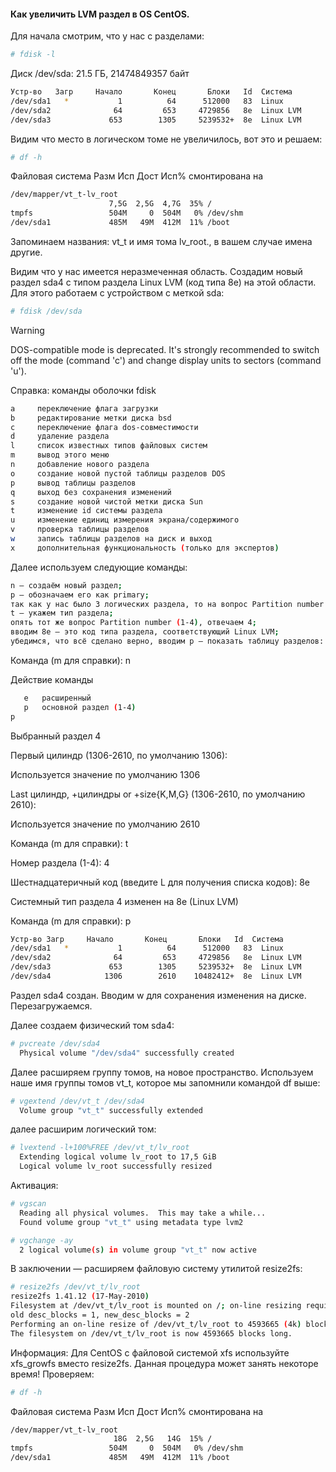 #### Как увеличить LVM раздел в OS CentOS.
Для начала смотрим, что у нас с разделами:
```bash
# fdisk -l
```
Диск /dev/sda: 21.5 ГБ, 21474849357 байт
```bash
Устр-во   Загр     Начало       Конец       Блоки   Id  Система
/dev/sda1   *           1          64      512000   83  Linux
/dev/sda2              64         653     4729856   8e  Linux LVM
/dev/sda3             653        1305     5239532+  8e  Linux LVM
```
Видим что место в логическом томе не увеличилось, вот это и решаем:
```bash
# df -h
```
Файловая система      Разм  Исп  Дост  Исп% смонтирована на
```bash
/dev/mapper/vt_t-lv_root
                      7,5G  2,5G  4,7G  35% /
tmpfs                 504M     0  504M   0% /dev/shm
/dev/sda1             485M   49M  412M  11% /boot
```
Запоминаем названия:  vt_t и имя тома lv_root., в вашем случае имена другие.

Видим что у нас имеется неразмеченная область. Создадим новый раздел sda4 с типом раздела Linux LVM (код типа 8e) на этой области. Для этого работаем с устройством с меткой sda:
```bash
# fdisk /dev/sda
```
>[!WARNING]
>DOS-compatible mode is deprecated. It's strongly recommended to
         switch off the mode (command 'c') and change display units to
         sectors (command 'u').

Справка: команды оболочки fdisk
```bash
a     переключение флага загрузки
b     редактирование метки диска bsd
c     переключение флага dos-совместимости
d     удаление раздела
l     список известных типов файловых систем
m     вывод этого меню
n     добавление нового раздела
o     создание новой пустой таблицы разделов DOS
p     вывод таблицы разделов
q     выход без сохранения изменений
s     создание новой чистой метки диска Sun
t     изменение id системы раздела
u     изменение единиц измерения экрана/содержимого
v     проверка таблицы разделов
w     запись таблицы разделов на диск и выход
x     дополнительная функциональность (только для экспертов)
```
Далее используем следующие команды:
```bash
n — создаём новый раздел;
p — обозначаем его как primary;
так как у нас было 3 логических раздела, то на вопрос Partition number (1-4) отвечаем 4;
t — укажем тип раздела;
опять тот же вопрос Partition number (1-4), отвечаем 4;
вводим 8e — это код типа раздела, соответствующий Linux LVM;
убедимся, что всё сделано верно, вводим p — показать таблицу разделов:
```
Команда (m для справки): n

Действие команды
```bash
   e   расширенный
   p   основной раздел (1-4)
p
```
Выбранный раздел 4

Первый цилиндр (1306-2610, по умолчанию 1306):

Используется значение по умолчанию 1306

Last цилиндр, +цилиндры or +size{K,M,G} (1306-2610, по умолчанию 2610):

Используется значение по умолчанию 2610

Команда (m для справки): t

Номер раздела (1-4): 4

Шестнадцатеричный код (введите L для получения списка кодов): 8e

Системный тип раздела 4 изменен на 8e (Linux LVM)

Команда (m для справки): p
```bash
Устр-во Загр     Начало       Конец       Блоки   Id  Система
/dev/sda1   *           1          64      512000   83  Linux
/dev/sda2              64         653     4729856   8e  Linux LVM
/dev/sda3             653        1305     5239532+  8e  Linux LVM
/dev/sda4            1306        2610    10482412+  8e  Linux LVM
```
Раздел sda4 создан. Вводим w для сохранения изменения на диске. Перезагружаемся.

Далее создаем физический том sda4:
```bash
# pvcreate /dev/sda4
  Physical volume "/dev/sda4" successfully created
```
Далее расширяем группу томов, на новое пространство. Используем наше имя группы томов vt_t, которое мы запомнили командой df выше:
```bash
# vgextend /dev/vt_t /dev/sda4
  Volume group "vt_t" successfully extended
```
далее расширим логический том:
```bash
# lvextend -l+100%FREE /dev/vt_t/lv_root
  Extending logical volume lv_root to 17,5 GiB
  Logical volume lv_root successfully resized
```
Активация:
```bash
# vgscan
  Reading all physical volumes.  This may take a while...
  Found volume group "vt_t" using metadata type lvm2
```
```bash
# vgchange -ay
  2 logical volume(s) in volume group "vt_t" now active
```
В заключении — расширяем файловую систему утилитой resize2fs:
```bash
# resize2fs /dev/vt_t/lv_root
resize2fs 1.41.12 (17-May-2010)
Filesystem at /dev/vt_t/lv_root is mounted on /; on-line resizing required
old desc_blocks = 1, new_desc_blocks = 2
Performing an on-line resize of /dev/vt_t/lv_root to 4593665 (4k) blocks.
The filesystem on /dev/vt_t/lv_root is now 4593665 blocks long.
```
Информация: Для CentOS с файловой системой xfs используйте xfs_growfs вместо resize2fs. Данная процедура может занять некоторе время! Проверяем:
```bash
# df -h
```
Файловая система      Разм  Исп  Дост  Исп% смонтирована на
```bash
/dev/mapper/vt_t-lv_root
                       18G  2,5G   14G  15% /
tmpfs                 504M     0  504M   0% /dev/shm
/dev/sda1             485M   49M  412M  11% /boot
```


